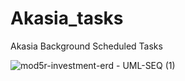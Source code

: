 # Akasia_tasks
Akasia Background Scheduled Tasks

![mod5r-investment-erd - UML-SEQ (1)](https://github.com/valignit/Akasia_tasks/assets/3918316/9bde6744-3f89-4747-933e-04d896b70856)
